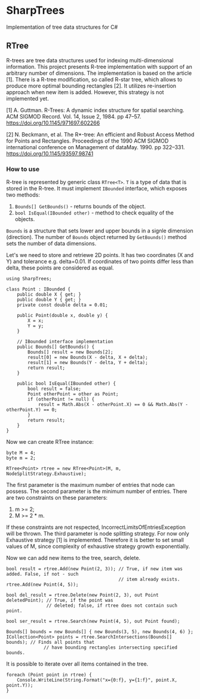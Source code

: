 # SharpTrees
Implementation of tree data structures for C#

## RTree

R-trees are tree data structures used for indexing multi-dimensional information. 
This project presents R-tree implementation with support of an arbitrary number 
of dimensions. The implementation is based on the article [1]. There is a R-tree 
modification, so called R-star tree, which allows to produce more optimal 
bounding rectangles [2]. It utilizes re-insertion approach when new item is 
added. However, this strategy is not implemented yet.

[1] A. Guttman. R-Trees: A dynamic index structure for spatial searching. 
ACM SIGMOD Record. Vol. 14, Issue 2, 1984. pp 47–57.
https://doi.org/10.1145/971697.602266

[2] N. Beckmann, et al. The R*-tree: An efficient and Robust Access Method for 
Points and Rectangles. Proceedings of the 1990 ACM SIGMOD international 
conference on Management of dataMay. 1990. pp 322–331. 
https://doi.org/10.1145/93597.98741

### How to use

R-tree is represented by generic class `RTree<T>`. `T` is a type of data that is 
stored in the R-tree. It must implement `IBounded` interface, which exposes two 
methods:

1. `Bounds[] GetBounds()` - returns bounds of the object.
2. `bool IsEqual(IBounded other)` - method to check equality of the objects.

`Bounds` is a structure that sets lower and upper bounds in a signle dimension 
(direction). The number of `Bounds` object returned by `GetBounds()` method sets 
the number of data dimensions.

Let's we need to store and retriewe 2D points. It has two coordinates (X and Y) 
and tolerance e.g. delta=0.01. If coordinates of two points differ less than
delta, these points are considered as equal. 

```
using SharpTrees;

class Point : IBounded {
    public double X { get; }
    public double Y { get; }
    private const double delta = 0.01;
    
    public Point(double x, double y) {
        X = x;
        Y = y;
    }
    
    // IBounded interface implementation
    public Bounds[] GetBounds() {
        Bounds[] result = new Bounds[2];
        result[0] = new Bounds(X - delta, X + delta);
        result[1] = new Bounds(Y - delta, Y + delta);
        return result;
    }
    
    public bool IsEqual(IBounded other) {
        bool result = false;
        Point otherPoint = other as Point;
        if (otherPoint != null) {
            result = Math.Abs(X - otherPoint.X) == 0 && Math.Abs(Y - otherPoint.Y) == 0;
        }
        return result;
    }
}
```

Now we can create RTree instance:

```
byte M = 4;
byte m = 2;

RTree<Point> rtree = new RTree<Point>(M, m, NodeSplitStrategy.Exhaustive);
```

The first parameter is the maximum number of entries that node can possess. 
The second parameter is the minimum number of entries. There are two constraints
on these parameters: 

1. m >= 2; 
2. M >= 2 * m.

If these constraints are not respected, IncorrectLimitsOfEntriesException will be thrown.
The third parameter is node splitting strategy. For now only Exhaustive strategy [1] is
implemented. Therefore it is better to set small values of M, since complexity of 
exhaustive strategy growth exponentially. 

Now we can add new items to the tree, search, delete.

```
bool result = rtree.Add(new Point(2, 3)); // True, if new item was added. False, if not - such
                                          // item already exists.
rtree.Add(new Point(4, 5));

bool del_result = rtree.Delete(new Point(2, 3), out Point deletedPoint); // True, if the point was 
               // deleted; false, if rtree does not contain such point. 

bool ser_result = rtree.Search(new Point(4, 5), out Point found);

Bounds[] bounds = new Bounds[] { new Bounds(3, 5), new Bounds(4, 6) };
ICollection<Point> points = rtree.SearchIntersections(Bounds[] bounds); // Finds all points that
              // have bounding rectangles intersecting specified bounds.
```

It is possible to iterate over all items contained in the tree.

```
foreach (Point point in rtree) {
    Console.WriteLine(String.Format("x={0:f}, y={1:f}", point.X, point.Y));
}
```
